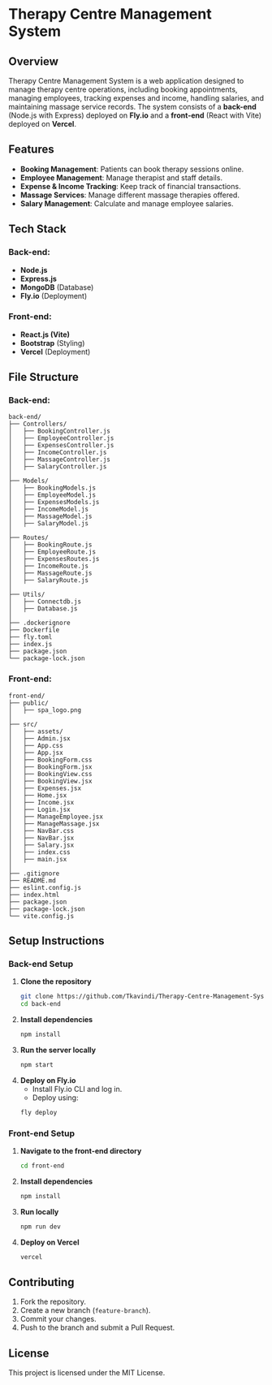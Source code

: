 # Therapy Centre Management System

## Overview
Therapy Centre Management System is a web application designed to manage therapy centre operations, including booking appointments, managing employees, tracking expenses and income, handling salaries, and maintaining massage service records. The system consists of a **back-end** (Node.js with Express) deployed on **Fly.io** and a **front-end** (React with Vite) deployed on **Vercel**.

## Features
- **Booking Management**: Patients can book therapy sessions online.
- **Employee Management**: Manage therapist and staff details.
- **Expense & Income Tracking**: Keep track of financial transactions.
- **Massage Services**: Manage different massage therapies offered.
- **Salary Management**: Calculate and manage employee salaries.

## Tech Stack
### Back-end:
- **Node.js**
- **Express.js**
- **MongoDB** (Database)
- **Fly.io** (Deployment)

### Front-end:
- **React.js (Vite)**
- **Bootstrap** (Styling)
- **Vercel** (Deployment)

## File Structure
### Back-end:
```
back-end/
├── Controllers/
│   ├── BookingController.js
│   ├── EmployeeController.js
│   ├── ExpensesController.js
│   ├── IncomeController.js
│   ├── MassageController.js
│   ├── SalaryController.js
│
├── Models/
│   ├── BookingModels.js
│   ├── EmployeeModel.js
│   ├── ExpensesModels.js
│   ├── IncomeModel.js
│   ├── MassageModel.js
│   ├── SalaryModel.js
│
├── Routes/
│   ├── BookingRoute.js
│   ├── EmployeeRoute.js
│   ├── ExpensesRoutes.js
│   ├── IncomeRoute.js
│   ├── MassageRoute.js
│   ├── SalaryRoute.js
│
├── Utils/
│   ├── Connectdb.js
│   ├── Database.js
│
├── .dockerignore
├── Dockerfile
├── fly.toml
├── index.js
├── package.json
└── package-lock.json
```

### Front-end:
```
front-end/
├── public/
│   ├── spa_logo.png
│
├── src/
│   ├── assets/
│   ├── Admin.jsx
│   ├── App.css
│   ├── App.jsx
│   ├── BookingForm.css
│   ├── BookingForm.jsx
│   ├── BookingView.css
│   ├── BookingView.jsx
│   ├── Expenses.jsx
│   ├── Home.jsx
│   ├── Income.jsx
│   ├── Login.jsx
│   ├── ManageEmployee.jsx
│   ├── ManageMassage.jsx
│   ├── NavBar.css
│   ├── NavBar.jsx
│   ├── Salary.jsx
│   ├── index.css
│   ├── main.jsx
│
├── .gitignore
├── README.md
├── eslint.config.js
├── index.html
├── package.json
├── package-lock.json
└── vite.config.js
```

## Setup Instructions
### Back-end Setup
1. **Clone the repository**
   ```sh
   git clone https://github.com/Tkavindi/Therapy-Centre-Management-System.git
   cd back-end
   ```
2. **Install dependencies**
   ```sh
   npm install
   ```
3. **Run the server locally**
   ```sh
   npm start
   ```
4. **Deploy on Fly.io**
   - Install Fly.io CLI and log in.
   - Deploy using:
   ```sh
   fly deploy
   ```

### Front-end Setup
1. **Navigate to the front-end directory**
   ```sh
   cd front-end
   ```
2. **Install dependencies**
   ```sh
   npm install
   ```
3. **Run locally**
   ```sh
   npm run dev
   ```
4. **Deploy on Vercel**
   ```sh
   vercel
   ```

## Contributing
1. Fork the repository.
2. Create a new branch (`feature-branch`).
3. Commit your changes.
4. Push to the branch and submit a Pull Request.

## License
This project is licensed under the MIT License.

